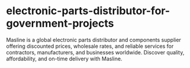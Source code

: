 # electronic-parts-distributor-for-government-projects
Masline is a global electronic parts distributor and components supplier offering discounted prices, wholesale rates, and reliable services for contractors, manufacturers, and businesses worldwide. Discover quality, affordability, and on-time delivery with Masline.
